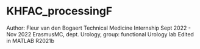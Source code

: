 # KHFAC_processingF

Author: Fleur van den Bogaert
Technical Medicine Internship Sept 2022 - Nov 2022
ErasmusMC, dept. Urology, group: functional Urology lab
Edited in MATLAB R2021b
